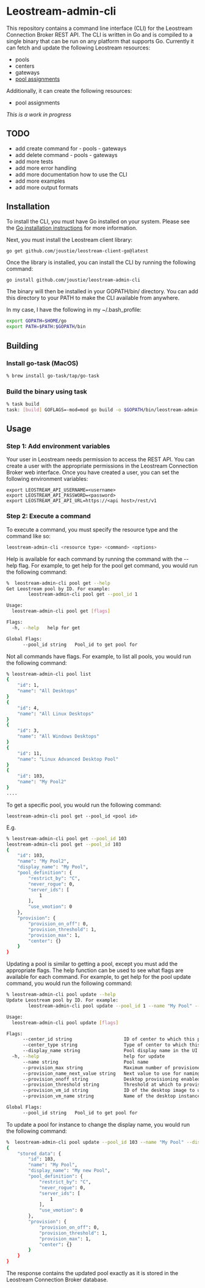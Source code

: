 # Leostream-admin-cli

This repository contains a command line interface (CLI) for the Leostream Connection Broker REST API.  The CLI is written in Go and is compiled to a single binary that can be run on any platform that supports Go. Currently it can fetch and update the following Leostream resources:

- pools
- centers
- gateways
- [pool assignments](/docs/poolassignmenst.md)

Additionally, it can create the following resources:
- pool assignments

*This is a work in progress*

## TODO
- add create command for
        - pools
        - gateways
- add delete command
        - pools
        - gateways
- add more tests
- add more error handling
- add more documentation  how to use the CLI
- add more examples
- add more output formats


## Installation

To install the CLI, you must have Go installed on your system. Please see the [Go installation instructions](https://golang.org/doc/install) for more information.

Next, you must install the Leostream client library:
```
go get github.com/joustie/leostream-client-go@latest
```

Once the library is installed, you can install the CLI by running the following command:

```bash
go install github.com/joustie/leostream-admin-cli
```

The binary will then be installed in your GOPATH/bin/ directory.  You can add this directory to your PATH to make the CLI available from anywhere.

In my case, I have the following in my ~/.bash_profile:

```bash
export GOPATH=$HOME/go
export PATH=$PATH:$GOPATH/bin
```

## Building

### Install go-task (MacOS)

```bash
% brew install go-task/tap/go-task
```

### Build the binary using task
```bash
% task build
task: [build] GOFLAGS=-mod=mod go build -o $GOPATH/bin/leostream-admin-cli main.go
```

## Usage

### Step 1: Add environment variables

Your user in Leostream needs permission to access the REST API.  You can create a user with the appropriate permissions in the Leostream Connection Broker web interface.  Once you have created a user, you can set the following environment variables:

``` 
export LEOSTREAM_API_USERNAME=<username>
export LEOSTREAM_API_PASSWORD=<password>
export LEOSTREAM_API_API_URL=https://<api host>/rest/v1
```

### Step 2: Execute a command

To execute a command, you must specify the resource type and the command like so:
```bash
leostream-admin-cli <resource type> <command> <options>
```

Help is available for each command by running the command with the --help flag. For example, to get help for the pool get command, you would run the following command:


```bash
%  leostream-admin-cli pool get --help 
Get Leostream pool by ID. For example:
		leostream-admin-cli pool get --pool_id 1

Usage:
  leostream-admin-cli pool get [flags]

Flags:
  -h, --help   help for get

Global Flags:
      --pool_id string   Pool_id to get pool for
```



Not all commands have flags. For example, to list all pools, you would run the following command:

```bash 
% leostream-admin-cli pool list                                              
{
	"id": 1,
	"name": "All Desktops"
}
{
	"id": 4,
	"name": "All Linux Desktops"
}
{
	"id": 3,
	"name": "All Windows Desktops"
}
{
	"id": 11,
	"name": "Linux Advanced Desktop Pool"
}
{
	"id": 103,
	"name": "My Pool2"
}
....
```

To get a specific pool, you would run the following command:

```leostream-admin-cli pool get --pool_id <pool id>```

E.g.
```bash
% leostream-admin-cli pool get --pool_id 103
leostream-admin-cli pool get --pool_id 103
{
	"id": 103,
	"name": "My Pool2",
	"display_name": "My Pool",
	"pool_definition": {
		"restrict_by": "C",
		"never_rogue": 0,
		"server_ids": [
			1
		],
		"use_vmotion": 0
	},
	"provision": {
		"provision_on_off": 0,
		"provision_threshold": 1,
		"provision_max": 1,
		"center": {}
	}
}

```

Updating a pool is similar to getting a pool, except you must add the appropriate flags. The help function can be used to see what flags are available for each command. For example, to get help for the pool update command, you would run the following command:

```bash 
% leostream-admin-cli pool update --help
Update Leostream pool by ID. For example:
		leostream-admin-cli pool update --pool_id 1 --name "My Pool" --display_name "My Pool" --provision_onoff 1 --provision_threshold 1 --provision_vm_name test1 --provision_vm_id 1 --provision_name_next_value 1 --provision_max 1 --center_id 1 --center_type "vmware"

Usage:
  leostream-admin-cli pool update [flags]

Flags:
      --center_id string                   ID of center to which this pool belongs
      --center_type string                 Type of center to which this pool belongs (amazon, azure, vmware, etc.
      --display_name string                Pool display name in the UI
  -h, --help                               help for update
      --name string                        Pool name
      --provision_max string               Maximum number of provisioned desktops (default "1")
      --provision_name_next_value string   Next value to use for naming provisioned desktops (default "1")
      --provision_onoff string             Desktop provisioning enabled or not
      --provision_threshold string         Threshold at which to provision desktops
      --provision_vm_id string             ID of the desktop image to use for provisioning
      --provision_vm_name string           Name of the desktop instance to be provisioned (default "1")

Global Flags:
      --pool_id string   Pool_id to get pool for
```

To update a pool for instance to change the display name, you would run the following command:

```bash
%  leostream-admin-cli pool update --pool_id 103 --name "My Pool" --display_name "My new Pool" --provision_onoff 0 --provision_threshold 1 --provision_vm_name test1 --provision_vm_id 1 --provision_name_next_value 1 --provision_max 1
{
	"stored_data": {
		"id": 103,
		"name": "My Pool",
		"display_name": "My new Pool",
		"pool_definition": {
			"restrict_by": "C",
			"never_rogue": 0,
			"server_ids": [
				1
			],
			"use_vmotion": 0
		},
		"provision": {
			"provision_on_off": 0,
			"provision_threshold": 1,
			"provision_max": 1,
			"center": {}
		}
	}
}
```
The response contains the updated pool exactly as it is stored in the Leostream Connection Broker database.
